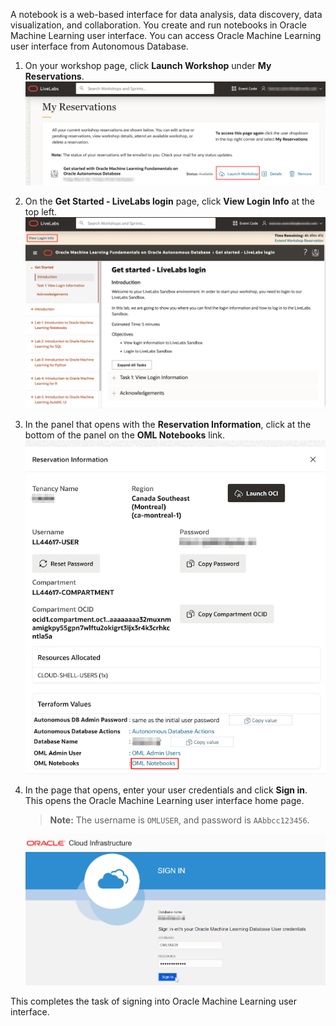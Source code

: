<!--
    {
        "name":"Sign into Oracle Machine Learning UI",
        "description":"Steps to sign into Oracle Machine Learning UI"
    }
-->

A notebook is a web-based interface for data analysis, data discovery, data visualization, and collaboration. You create and run notebooks in Oracle Machine Learning user interface. You can access Oracle Machine Learning user interface from Autonomous Database.

1. On your workshop page, click **Launch Workshop** under **My Reservations**.
	![Launch Workshop](images/launch-workshop.png)
2. On the **Get Started - LiveLabs login** page, click **View Login Info** at the top left.
	![ADB in OCI](images/get-started-page-livelabs.png)
3. In the panel that opens with the **Reservation Information**, click at the bottom of the panel on the **OML Notebooks** link.
	![ADB in OCI](images/livelabs-reservation-info.png)
4. In the page that opens, enter your user credentials and click **Sign in**. This opens the Oracle Machine Learning user interface home page.
	> **Note:** The username is `OMLUSER`, and password is `AAbbcc123456`.

	![Oracle Machine Learning UI Sign in page](images/oml-signin-page.png)

	
This completes the task of signing into Oracle Machine Learning user interface.

